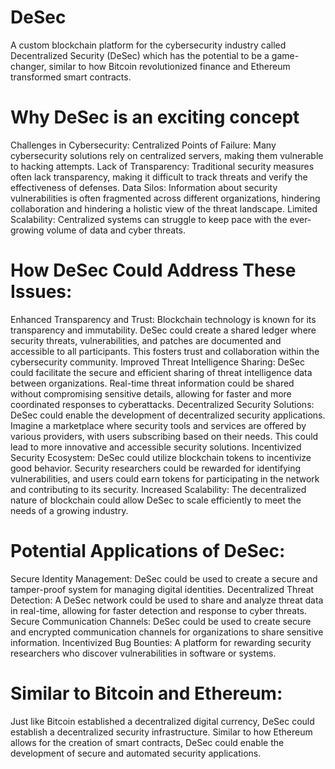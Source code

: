 # DeSec
A custom blockchain platform for the cybersecurity industry called Decentralized Security (DeSec) which has the potential to be a game-changer, similar to how Bitcoin revolutionized finance and Ethereum transformed smart contracts.
# Why DeSec is an exciting concept
Challenges in Cybersecurity:
Centralized Points of Failure: Many cybersecurity solutions rely on centralized servers, making them vulnerable to hacking attempts.
Lack of Transparency: Traditional security measures often lack transparency, making it difficult to track threats and verify the effectiveness of defenses.
Data Silos: Information about security vulnerabilities is often fragmented across different organizations, hindering collaboration and hindering a holistic view of the threat landscape.
Limited Scalability: Centralized systems can struggle to keep pace with the ever-growing volume of data and cyber threats.
# How DeSec Could Address These Issues:
Enhanced Transparency and Trust: Blockchain technology is known for its transparency and immutability. DeSec could create a shared ledger where security threats, vulnerabilities, and patches are documented and accessible to all participants. This fosters trust and collaboration within the cybersecurity community.
Improved Threat Intelligence Sharing: DeSec could facilitate the secure and efficient sharing of threat intelligence data between organizations. Real-time threat information could be shared without compromising sensitive details, allowing for faster and more coordinated responses to cyberattacks.
Decentralized Security Solutions: DeSec could enable the development of decentralized security applications. Imagine a marketplace where security tools and services are offered by various providers, with users subscribing based on their needs. This could lead to more innovative and accessible security solutions.
Incentivized Security Ecosystem: DeSec could utilize blockchain tokens to incentivize good behavior. Security researchers could be rewarded for identifying vulnerabilities, and users could earn tokens for participating in the network and contributing to its security.
Increased Scalability: The decentralized nature of blockchain could allow DeSec to scale efficiently to meet the needs of a growing industry.
# Potential Applications of DeSec:
Secure Identity Management: DeSec could be used to create a secure and tamper-proof system for managing digital identities.
Decentralized Threat Detection: A DeSec network could be used to share and analyze threat data in real-time, allowing for faster detection and response to cyber threats.
Secure Communication Channels: DeSec could be used to create secure and encrypted communication channels for organizations to share sensitive information.
Incentivized Bug Bounties: A platform for rewarding security researchers who discover vulnerabilities in software or systems.
# Similar to Bitcoin and Ethereum:
Just like Bitcoin established a decentralized digital currency, DeSec could establish a decentralized security infrastructure.
Similar to how Ethereum allows for the creation of smart contracts, DeSec could enable the development of secure and automated security applications.
